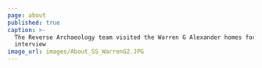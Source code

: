 ```yaml
---
page: about
published: true
caption: >-
  The Reverse Archaeology team visited the Warren G Alexander homes for a group
  interview
image_url: images/About_SS_WarrenG2.JPG
---
```

